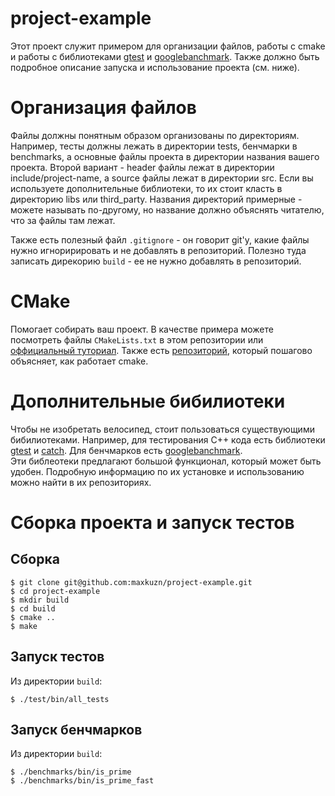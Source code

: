 # project-example

Этот проект служит примером для организации файлов, работы с cmake и работы с библиотеками [gtest](https://github.com/google/googletest) и [googlebanchmark](https://github.com/google/benchmark). Также должно быть подробное описание запуска и использование проекта (см. ниже).

# Организация файлов
Файлы должны понятным образом организованы по директориям. Например, тесты должны лежать в директории tests, бенчмарки в benchmarks, а основные файлы проекта в директории названия вашего проекта. Второй вариант - header файлы лежат в директории include/project-name, а source файлы лежат в директории src. Если вы используете дополнительные библиотеки, то их стоит класть в директорию libs или third_party.
Названия директорий примерные - можете называть по-другому, но название должно объяснять читателю, что за файлы там лежат.

Также есть полезный файл `.gitignore` - он говорит git'у, какие файлы нужно игноририровать и не добавлять в репозиторий. Полезно туда записать дирекорию `build` - ее не нужно добавлять в репозиторий.

# CMake
Помогает собирать ваш проект. В качестве примера можете посмотреть файлы `CMakeLists.txt` в этом репозитории или [оффициальный туториал](https://cmake.org/cmake/help/latest/guide/tutorial/index.html). Также есть [репозиторий](https://github.com/ttroy50/cmake-examples), который пошагово объясняет, как работает cmake.

# Дополнительные бибилиотеки
Чтобы не изобретать велосипед, стоит пользоваться существующими бибилиотеками. Например, для тестирования C++ кода есть библиотеки [gtest](https://github.com/google/googletest) и [catch](https://github.com/catchorg/Catch2). Для бенчмарков есть [googlebanchmark](https://github.com/google/benchmark).  
Эти библеотеки предлагают большой функционал, который может быть удобен. Подробную информацию по их установке и использованию можно найти в их репозиториях.

# Сборка проекта и запуск тестов
## Сборка
```
$ git clone git@github.com:maxkuzn/project-example.git
$ cd project-example
$ mkdir build
$ cd build
$ cmake ..
$ make
```

## Запуск тестов
Из директории `build`:
```
$ ./test/bin/all_tests
```

## Запуск бенчмарков
Из директории `build`:
```
$ ./benchmarks/bin/is_prime
$ ./benchmarks/bin/is_prime_fast
```
